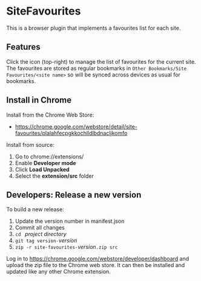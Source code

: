 SiteFavourites
=========
This is a browser plugin that implements a favourites list for each site.

Features
--------
Click the icon (top-right) to manage the list of favourites for the current site.
The favourites are stored as regular bookmarks in
`Other Bookmarks/Site Favourites/<site name>`
so will be synced across devices as usual for bookmarks.

Install in Chrome
-------
Install from the Chrome Web Store:

* https://chrome.google.com/webstore/detail/site-favourites/plalahfecpgkkochlldlbdnacljkomfo

Install from source:

1. Go to chrome://extensions/
2. Enable **Developer mode**
3. Click **Load Unpacked**
4. Select the **extension/src** folder

Developers: Release a new version
----------
To build a new release:

1. Update the version number in manifest.json
2. Commit all changes
3. `cd ` _project directory_
4. `git tag version-`_version_
5. `zip -r site-favourites-`_version_`.zip src`

Log in to https://chrome.google.com/webstore/developer/dashboard and upload the zip file to the Chrome web store. It can then be installed and updated like any other Chrome extension.

